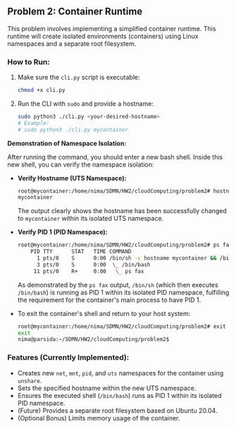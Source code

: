 ## Problem 2: Container Runtime

This problem involves implementing a simplified container runtime. This runtime will create isolated environments (containers) using Linux namespaces and a separate root filesystem.

### How to Run:

1.  Make sure the `cli.py` script is executable:
    ```bash
    chmod +x cli.py
    ```
2.  Run the CLI with `sudo` and provide a hostname:
    ```bash
    sudo python3 ./cli.py <your-desired-hostname>
    # Example:
    # sudo python3 ./cli.py mycontainer
    ```

**Demonstration of Namespace Isolation:**

After running the command, you should enter a new bash shell. Inside this new shell, you can verify the namespace isolation:

* **Verify Hostname (UTS Namespace):**
    ```bash
    root@mycontainer:/home/nima/SDMN/HW2/cloudComputing/problem2# hostname
    mycontainer
    ```
    The output clearly shows the hostname has been successfully changed to `mycontainer` within its isolated UTS namespace.

* **Verify PID 1 (PID Namespace):**
    ```bash
    root@mycontainer:/home/nima/SDMN/HW2/cloudComputing/problem2# ps fax
        PID TTY      STAT   TIME COMMAND
          1 pts/0    S      0:00 /bin/sh -c hostname mycontainer && /bin/bash
          3 pts/0    S      0:00  \_ /bin/bash
         11 pts/0    R+     0:00   \_ ps fax
    ```
    As demonstrated by the `ps fax` output, `/bin/sh` (which then executes `/bin/bash`) is running as PID 1 within its isolated PID namespace, fulfilling the requirement for the container's main process to have PID 1.

* To exit the container's shell and return to your host system:
    ```bash
    root@mycontainer:/home/nima/SDMN/HW2/cloudComputing/problem2# exit
    exit
    nima@parsida:~/SDMN/HW2/cloudComputing/problem2$
    ```

### Features (Currently Implemented):

* Creates new `net`, `mnt`, `pid`, and `uts` namespaces for the container using `unshare`.
* Sets the specified hostname within the new UTS namespace.
* Ensures the executed shell (`/bin/bash`) runs as PID 1 within its isolated PID namespace.
* (Future) Provides a separate root filesystem based on Ubuntu 20.04.
* (Optional Bonus) Limits memory usage of the container.